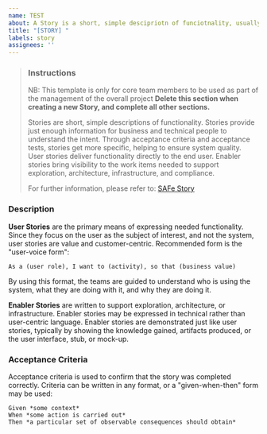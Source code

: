 ```yaml
---
name: TEST
about: A Story is a short, simple descipriotn of funciotnality, usually part of a feature
title: "[STORY] "
labels: story
assignees: ''
---
```


> ### Instructions
> NB: This template is only for core team members to be used as part of the management of the overall project
> **Delete this section when creating a new Story, and complete all other sections.**
> 
> Stories are short, simple descriptions of functionality. Stories provide just enough information for business and technical people to understand the intent. Through acceptance criteria and acceptance tests, stories get more specific,  helping to ensure system quality. User stories deliver functionality directly to the end user. Enabler stories bring visibility to the work items needed to support exploration, architecture, infrastructure, and compliance.
>
> For further information, please refer to: [SAFe Story](https://www.scaledagileframework.com/story/)

### Description

**User Stories** are the primary means of expressing needed functionality. Since they focus on the user as the subject of interest, and not the system, user stories are value and customer-centric. Recommended form is the "user-voice form":

	As a (user role), I want to (activity), so that (business value)
By using this format, the teams are guided to understand who is using the system, what they are doing with it, and why they are doing it.

**Enabler Stories** are written to support exploration, architecture, or infrastructure. Enabler stories may be expressed in technical rather than user-centric language. Enabler stories are demonstrated just like user stories, typically by showing the knowledge gained, artifacts produced, or the user interface, stub, or mock-up.

### Acceptance Criteria
Acceptance criteria is used to confirm that the story was completed correctly. Criteria can be written in any format, or a "given-when-then" form may be used:

	Given *some context*
	When *some action is carried out*
	Then *a particular set of observable consequences should obtain*
